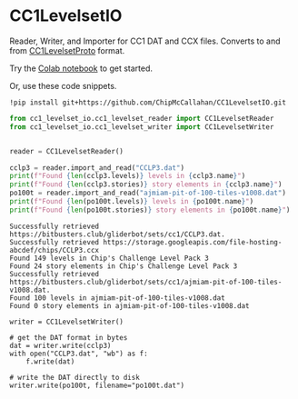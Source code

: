 # CC1LevelsetIO
Reader, Writer, and Importer for CC1 DAT and CCX files. Converts to and from [CC1LevelsetProto](https://github.com/ChipMcCallahan/CC1LevelsetProto) format.

Try the [Colab notebook](https://github.com/ChipMcCallahan/CC1LevelsetIO/blob/main/cc1_levelset_io.ipynb) to get started.

Or, use these code snippets.

```
!pip install git+https://github.com/ChipMcCallahan/CC1LevelsetIO.git
```

```python
from cc1_levelset_io.cc1_levelset_reader import CC1LevelsetReader
from cc1_levelset_io.cc1_levelset_writer import CC1LevelsetWriter


reader = CC1LevelsetReader()

cclp3 = reader.import_and_read("CCLP3.dat")
print(f"Found {len(cclp3.levels)} levels in {cclp3.name}")
print(f"Found {len(cclp3.stories)} story elements in {cclp3.name}")
po100t = reader.import_and_read("ajmiam-pit-of-100-tiles-v1008.dat")
print(f"Found {len(po100t.levels)} levels in {po100t.name}")
print(f"Found {len(po100t.stories)} story elements in {po100t.name}")
```

```
Successfully retrieved https://bitbusters.club/gliderbot/sets/cc1/CCLP3.dat.
Successfully retrieved https://storage.googleapis.com/file-hosting-abcdef/chips/CCLP3.ccx
Found 149 levels in Chip's Challenge Level Pack 3
Found 24 story elements in Chip's Challenge Level Pack 3
Successfully retrieved https://bitbusters.club/gliderbot/sets/cc1/ajmiam-pit-of-100-tiles-v1008.dat.
Found 100 levels in ajmiam-pit-of-100-tiles-v1008.dat
Found 0 story elements in ajmiam-pit-of-100-tiles-v1008.dat
```

```python3
writer = CC1LevelsetWriter()

# get the DAT format in bytes
dat = writer.write(cclp3)
with open("CCLP3.dat", "wb") as f:
    f.write(dat)

# write the DAT directly to disk
writer.write(po100t, filename="po100t.dat")
```

